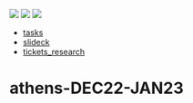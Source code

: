 [![](https://img.shields.io/badge/organization-nikoschalikias-blue.svg)](https://github.com/nikoschalikias) 
[![](https://img.shields.io/badge/remote-CORK--DUB--ZRH--ATH--DEC22--JAN23-green.svg)](https://github.com/nikoschalikias/CORK-DUB-ZRH-ATH-DEC22-JAN23) 
[![](https://img.shields.io/badge/local-F:\prj\travel\CORK--DUB--ZRH--ATH--DEC22--JAN23-orange.svg)]() 


* [tasks](tasks.md)
* [slideck](slideck.md)
* [tickets_research](tickets_research.md)


# athens-DEC22-JAN23

